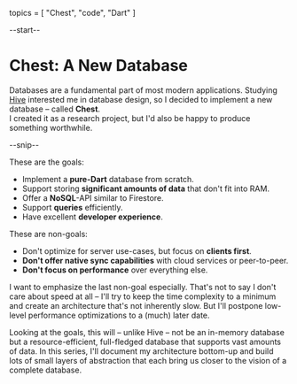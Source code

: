 topics = [ "Chest", "code", "Dart" ]

--start--

# Chest: A New Database

Databases are a fundamental part of most modern applications.
Studying [Hive](https://hivedb.dev) interested me in database design, so I decided to implement a new database – called **Chest**.  
I created it as a research project, but I'd also be happy to produce something worthwhile.

--snip--

These are the goals:

- Implement a **pure-Dart** database from scratch.
- Support storing **significant amounts of data** that don't fit into RAM.
- Offer a **NoSQL**-API similar to Firestore.
- Support **queries** efficiently.
- Have excellent **developer experience**.

These are non-goals:

- Don't optimize for server use-cases, but focus on **clients first**.
- **Don't offer native sync capabilities** with cloud services or peer-to-peer.
- **Don't focus on performance** over everything else.

I want to emphasize the last non-goal especially.
That's not to say I don't care about speed at all – I'll try to keep the time complexity to a minimum and create an architecture that's not inherently slow. But I'll postpone low-level performance optimizations to a (much) later date.

Looking at the goals, this will – unlike Hive – not be an in-memory database but a resource-efficient, full-fledged database that supports vast amounts of data.
In this series, I'll document my architecture bottom-up and build lots of small layers of abstraction that each bring us closer to the vision of a complete database.
